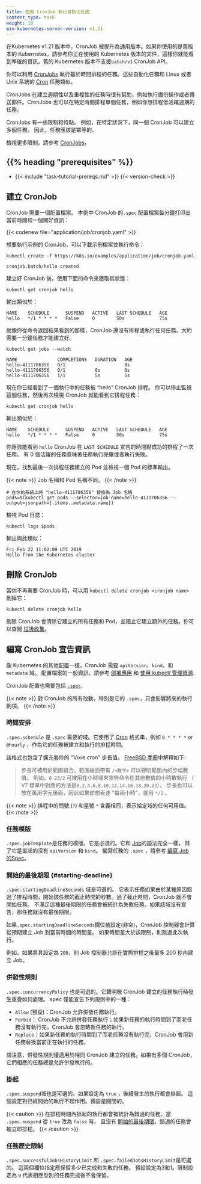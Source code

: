 ```yaml
---
title: 使用 CronJob 執行自動化任務
content_type: task
weight: 10
min-kubernetes-server-version: v1.21
---
```


<!--
title: Running Automated Tasks with a CronJob
reviewers:
- chenopis
content_type: task
weight: 10
min-kubernetes-server-version: v1.21
-->

<!-- overview -->

<!--

CronJobs was promoted to general availability in Kubernetes v1.21. If you are using an older version of
Kubernetes, please refer to the documentation for the version of Kubernetes that you are using,
so that you see accurate information. Older Kubernetes versions do not support the `batch/v1` CronJob API.

You can use [CronJobs](/docs/concepts/workloads/controllers/cron-jobs) to run jobs on a time-based schedule.
These automated jobs run like [Cron](https://en.wikipedia.org/wiki/Cron) tasks on a Linux or UNIX system.

Cron jobs are useful for creating periodic and recurring tasks, like running backups or sending emails.
Cron jobs can also schedule individual tasks for a specific time, such as if you want to schedule a job for a low activity period.
-->

在Kubernetes v1.21 版本中，CronJob 被提升為通用版本。如果你使用的是舊版本的 Kubernetes，請參考你正在使用的 Kubernetes 版本的文件，這樣你就能看到準確的資訊。舊的 Kubernetes 版本不支援`batch/v1` CronJob API。

你可以利用 [CronJobs](/zh-cn/docs/concepts/workloads/controllers/cron-jobs) 執行基於時間排程的任務。這些自動化任務和 Linux 或者 Unix 系統的 [Cron](https://en.wikipedia.org/wiki/Cron) 任務類似。

CronJobs 在建立週期性以及重複性的任務時很有幫助，例如執行備份操作或者傳送郵件。CronJobs 也可以在特定時間排程單個任務，例如你想排程低活躍週期的任務。

<!--
Cron jobs have limitations and idiosyncrasies.
For example, in certain circumstances, a single cron job can create multiple jobs.
Therefore, jobs should be idempotent.
For more limitations, see [CronJobs](/docs/concepts/workloads/controllers/cron-jobs).
-->
CronJobs 有一些限制和特點。
例如，在特定狀況下，同一個 CronJob 可以建立多個任務。
因此，任務應該是冪等的。

檢視更多限制，請參考 [CronJobs](/zh-cn/docs/concepts/workloads/controllers/cron-jobs)。

## {{% heading "prerequisites" %}}


* {{< include "task-tutorial-prereqs.md" >}} {{< version-check >}}

<!-- steps -->

<!--
## Creating a Cron Job

Cron jobs require a config file.
This example cron job config `.spec` file prints the current time and a hello message every minute:
-->
## 建立 CronJob

CronJob 需要一個配置檔案。
本例中 CronJob 的`.spec` 配置檔案每分鐘打印出當前時間和一個問好資訊：

{{< codenew file="application/job/cronjob.yaml" >}}

<!--
Run the example cron job by downloading the example file and then running this command:
-->
想要執行示例的 CronJob，可以下載示例檔案並執行命令：

```shell
kubectl create -f https://k8s.io/examples/application/job/cronjob.yaml
```
```
cronjob.batch/hello created
```

<!--
After creating the cron job, get its status using this command:
-->
建立好 CronJob 後，使用下面的命令來獲取其狀態：

```shell
kubectl get cronjob hello
```

<!--
The output is similar to this:
-->
輸出類似於：

```
NAME    SCHEDULE      SUSPEND   ACTIVE   LAST SCHEDULE   AGE
hello   */1 * * * *   False     0        50s             75s
```
<!--
As you can see from the results of the command, the cron job has not scheduled or run any jobs yet.
Watch for the job to be created in around one minute:
-->
就像你從命令返回結果看到的那樣，CronJob 還沒有排程或執行任何任務。大約需要一分鐘任務才能建立好。

```shell
kubectl get jobs --watch
```

```
NAME               COMPLETIONS   DURATION   AGE
hello-4111706356   0/1                      0s
hello-4111706356   0/1           0s         0s
hello-4111706356   1/1           5s         5s
```

<!--
Now you've seen one running job scheduled by the "hello" cron job.
You can stop watching the job and view the cron job again to see that it scheduled the job:
-->
現在你已經看到了一個執行中的任務被 “hello” CronJob 排程。
你可以停止監視這個任務，然後再次檢視 CronJob 就能看到它排程任務：

```shell
kubectl get cronjob hello
```

<!--
The output is similar to this:
-->
輸出類似於：

```
NAME    SCHEDULE      SUSPEND   ACTIVE   LAST SCHEDULE   AGE
hello   */1 * * * *   False     0        50s             75s
```

<!--
You should see that the cron job `hello` successfully scheduled a job at the time specified in `LAST SCHEDULE`. There are currently 0 active jobs, meaning that the job has completed or failed.

Now, find the pods that the last scheduled job created and view the standard output of one of the pods.
-->
你應該能看到 `hello` CronJob 在 `LAST SCHEDULE` 宣告的時間點成功的排程了一次任務。
有 0 個活躍的任務意味著任務執行完畢或者執行失敗。

現在，找到最後一次排程任務建立的 Pod 並檢視一個 Pod 的標準輸出。

<!--
The job name and pod name are different.
-->
{{< note >}}
Job 名稱和 Pod 名稱不同。
{{< /note >}}

```shell
# 在你的系統上將 "hello-4111706356" 替換為 Job 名稱
pods=$(kubectl get pods --selector=job-name=hello-4111706356 --output=jsonpath={.items..metadata.name})
```

<!--
Show pod log:
-->
檢視 Pod 日誌：

```shell
kubectl logs $pods
```
<!--
The output is similar to this:
-->
輸出與此類似：

```
Fri Feb 22 11:02:09 UTC 2019
Hello from the Kubernetes cluster
```

<!--
## Deleting a Cron Job

When you don't need a cron job any more, delete it with `kubectl delete cronjob <cronjob name>`：
-->

## 刪除 CronJob

當你不再需要 CronJob 時，可以用 `kubectl delete cronjob <cronjob name>` 刪掉它：

```shell
kubectl delete cronjob hello
```

<!--
Deleting the cron job removes all the jobs and pods it created and stops it from creating additional jobs.
You can read more about removing jobs in [garbage collection](/docs/concepts/workloads/controllers/garbage-collection/).
-->
刪除 CronJob 會清除它建立的所有任務和 Pod，並阻止它建立額外的任務。你可以查閱
[垃圾收集](/zh-cn/docs/concepts/workloads/controllers/garbage-collection/)。

<!--
## Writing a Cron Job Spec

As with all other Kubernetes configs, a cron job needs `apiVersion`, `kind`, and `metadata` fields. For general
information about working with config files, see [deploying applications](/docs/tasks/run-application/run-stateless-application-deployment/),
and [using kubectl to manage resources](/docs/concepts/overview/working-with-objects/object-management/) documents.

A cron job config also needs a [`.spec` section](https://git.k8s.io/community/contributors/devel/sig-architecture/api-conventions.md#spec-and-status).
-->
## 編寫 CronJob 宣告資訊

像 Kubernetes 的其他配置一樣，CronJob 需要 `apiVersion`、`kind`、和 `metadata` 域。
配置檔案的一般資訊，請參考
[部署應用](/zh-cn/docs/tasks/run-application/run-stateless-application-deployment/) 和
[使用 kubectl 管理資源](/zh-cn/docs/concepts/overview/working-with-objects/object-management/).

CronJob 配置也需要包括
[`.spec`](https://git.k8s.io/community/contributors/devel/sig-architecture/api-conventions.md#spec-and-status).

<!--
All modifications to a cron job, especially its `.spec`, are applied only to the following runs.
-->
{{< note >}}
對 CronJob 的所有改動，特別是它的 `.spec`，只會影響將來的執行例項。
{{< /note >}}

<!--
### Schedule

The `.spec.schedule` is a required field of the `.spec`.
It takes a [Cron](https://en.wikipedia.org/wiki/Cron) format string, such as `0 * * * *` or `@hourly`, as schedule time of its jobs to be created and executed.
-->
### 時間安排

`.spec.schedule` 是 `.spec` 需要的域。它使用了 [Cron](https://en.wikipedia.org/wiki/Cron)
格式串，例如 `0 * * * *` or `@hourly` ，作為它的任務被建立和執行的排程時間。

<!--
The format also includes extended "Vixie cron" step values. As explained in the [FreeBSD manual](https://www.freebsd.org/cgi/man.cgi?crontab%285%29):
-->
該格式也包含了擴充套件的 "Vixie cron" 步長值。
[FreeBSD 手冊](https://www.freebsd.org/cgi/man.cgi?crontab%285%29)中解釋如下:

<!--
> Step values can be	used in	conjunction with ranges.  Following a range
> with `/<number>` specifies skips	of the number's	value through the
> range.  For example, `0-23/2` can be used in the	hours field to specify
> command execution every other hour	(the alternative in the	V7 standard is
> `0,2,4,6,8,10,12,14,16,18,20,22`).  Steps are also permitted after an
> asterisk, so if you want to say "every two hours", just use `*/2`.
-->

> 步長可被用於範圍組合。範圍後面帶有 `/<數字>` 可以聲明範圍內的步幅數值。
> 例如，`0-23/2` 可被用在小時域來宣告命令在其他數值的小時數執行
> （ V7 標準中對應的方法是`0,2,4,6,8,10,12,14,16,18,20,22`）。
> 步長也可以放在萬用字元後面，因此如果你想表達 "每兩小時"，就用 `*/2` 。

<!--
A question mark (`?`) in the schedule has the same meaning as an asterisk `*`, that is, it stands for any of available value for a given field.
-->
{{< note >}}
排程中的問號 (`?`) 和星號  `*` 含義相同，表示給定域的任何可用值。
{{< /note >}}

<!--
### Job Template

The `.spec.jobTemplate` is the template for the job, and it is required.
It has exactly the same schema as a [Job](/docs/concepts/workloads/controllers/job/), 
except that it is nested and does not have an `apiVersion` or `kind`.
For information about writing a job `.spec`, see
[Writing a Job Spec](/docs/concepts/workloads/controllers/job/#writing-a-job-spec).
-->
### 任務模版

`.spec.jobTemplate`是任務的模版，它是必須的。它和
[Job](/zh-cn/docs/concepts/workloads/controllers/job/)的語法完全一樣，
除了它是巢狀的沒有 `apiVersion` 和 `kind`。
編寫任務的 `.spec` ，請參考
[編寫 Job 的Spec](/zh-cn/docs/concepts/workloads/controllers/job/#writing-a-job-spec)。

<!--
### Starting Deadline

The `.spec.startingDeadlineSeconds` field is optional.
It stands for the deadline in seconds for starting the job if it misses its scheduled time for any reason.
After the deadline, the cron job does not start the job.
Jobs that do not meet their deadline in this way count as failed jobs.
If this field is not specified, the jobs have no deadline.
-->
### 開始的最後期限   {#starting-deadline}

`.spec.startingDeadlineSeconds` 域是可選的。
它表示任務如果由於某種原因錯過了排程時間，開始該任務的截止時間的秒數。過了截止時間，CronJob 就不會開始任務。
不滿足這種最後期限的任務會被統計為失敗任務。如果該域沒有宣告，那任務就沒有最後期限。

<!--
If the `.spec.startingDeadlineSeconds` field is set (not null), the CronJob
controller measures the time between when a job is expected to be created and
now. If the difference is higher than that limit, it will skip this execution.

For example, if it is set to `200`, it allows a job to be created for up to 200
seconds after the actual schedule.
-->
如果`.spec.startingDeadlineSeconds`欄位被設定(非空)，CronJob 控制器會計算從預期建立 Job 到當前時間的時間差。
如果時間差大於該限制，則跳過此次執行。

例如，如果將其設定為 `200`，則 Job 控制器允許在實際排程之後最多 200 秒內建立 Job。

<!--
### Concurrency Policy

The `.spec.concurrencyPolicy` field is also optional.
It specifies how to treat concurrent executions of a job that is created by this cron job.
the spec may specify only one of the following concurrency policies:

* `Allow` (default): The cron job allows concurrently running jobs
* `Forbid`: The cron job does not allow concurrent runs; if it is time for a new job run and the previous job run hasn't finished yet, the cron job skips the new job run
* `Replace`: If it is time for a new job run and the previous job run hasn't finished yet, the cron job replaces the currently running job run with a new job run

Note that concurrency policy only applies to the jobs created by the same cron job.
If there are multiple cron jobs, their respective jobs are always allowed to run concurrently.
-->
### 併發性規則

`.spec.concurrencyPolicy` 也是可選的。它聲明瞭 CronJob 建立的任務執行時發生重疊如何處理。
spec 僅能宣告下列規則中的一種：

* `Allow` (預設)：CronJob 允許併發任務執行。
* `Forbid`： CronJob 不允許併發任務執行；如果新任務的執行時間到了而老任務沒有執行完，CronJob 會忽略新任務的執行。
* `Replace`：如果新任務的執行時間到了而老任務沒有執行完，CronJob 會用新任務替換當前正在執行的任務。

請注意，併發性規則僅適用於相同 CronJob 建立的任務。如果有多個 CronJob，它們相應的任務總是允許併發執行的。

<!--
### Suspend

The `.spec.suspend` field is also optional.
If it is set to `true`, all subsequent executions are suspended.
This setting does not apply to already started executions.
Defaults to false.
-->
### 掛起

`.spec.suspend`域也是可選的。如果設定為 `true` ，後續發生的執行都會掛起。
這個設定對已經開始的執行不起作用。預設是關閉的。

<!--
Executions that are suspended during their scheduled time count as missed jobs.
When `.spec.suspend` changes from `true` to `false` on an existing cron job without a [starting deadline](#starting-deadline), the missed jobs are scheduled immediately.
-->
{{< caution >}}
在排程時間內掛起的執行都會被統計為錯過的任務。當 `.spec.suspend` 從 `true` 改為 `false` 時，
且沒有 [開始的最後期限](#starting-deadline)，錯過的任務會被立即排程。
{{< /caution >}}

<!--
### Jobs History Limits

The `.spec.successfulJobsHistoryLimit` and `.spec.failedJobsHistoryLimit` fields are optional.
These fields specify how many completed and failed jobs should be kept.
By default, they are set to 3 and 1 respectively.  Setting a limit to `0` corresponds to keeping none of the corresponding kind of jobs after they finish.
-->
### 任務歷史限制

`.spec.successfulJobsHistoryLimit` 和 `.spec.failedJobsHistoryLimit`是可選的。
這兩個欄位指定應保留多少已完成和失敗的任務。
預設設定為3和1。限制設定為 `0` 代表相應型別的任務完成後不會保留。


